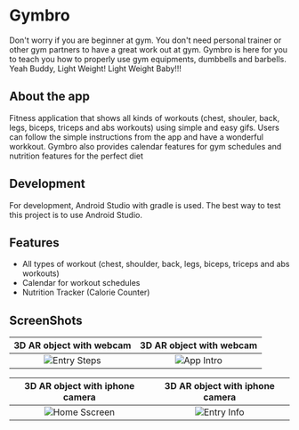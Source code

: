 # Gymbro

Don't worry if you are beginner at gym. You don't need personal trainer or other gym partners to have a great work out at gym.
Gymbro is here for you to teach you how to properly use gym equipments, dumbbells and barbells.
Yeah Buddy, Light Weight! Light Weight Baby!!! 

## About the app
Fitness application that shows all kinds of workouts (chest, shouler, back, legs, biceps, triceps and abs workouts) using simple and easy gifs.
Users can follow the simple instructions from the app and have a wonderful workkout.
Gymbro also provides calendar features for gym schedules and nutrition features for the perfect diet 

## Development

For development, Android Studio with gradle is used. The best way to test this project is to use Android Studio.


## Features
- All types of workout (chest, shoulder, back, legs, biceps, triceps and abs workouts)
- Calendar for workout schedules
- Nutrition Tracker (Calorie Counter)

## ScreenShots
3D AR object with webcam                   |3D AR object with webcam              
:-------------------------:|:-------------------------:
![Entry Steps](https://github.com/sithukaungset/gymbro/blob/main/gymbro_photos/Screenshot%20from%202022-05-16%2010-39-29.png) | ![App Intro](https://github.com/sithukaungset/gymbro/blob/main/gymbro_photos/Screenshot%20from%202022-05-16%2010-39-36.png)

3D AR object with iphone camera                |3D AR object with iphone camera                
:-------------------------:|:-------------------------:
![Home Sscreen](https://github.com/sithukaungset/gymbro/blob/main/gymbro_photos/Screenshot%20from%202022-05-16%2010-40-30.png) | ![Entry Info](https://github.com/sithukaungset/gymbro/blob/main/gymbro_photos/Screenshot%20from%202022-05-16%2010-40-49.png)
